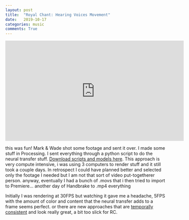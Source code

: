 ```yaml
---
layout: post
title:  "Royal Chant: Hearing Voices Movement"
date:   2019-10-17
categories: music
comments: True
---
```

<iframe width="560" height="315" src="https://www.youtube.com/embed/bPzKx2yjND4" frameborder="0" allow="accelerometer; autoplay; encrypted-media; gyroscope; picture-in-picture" allowfullscreen></iframe>

this was fun! Mark & Wade shot some footage and sent it over. I made some stuff in Processing. I sent everything through a python script to do the neural transfer stuff. [Download scripts and models here](https://github.com/b38tn1k/b38tn1k/tree/master/neuraltransferfilmclip). This approach is very compute intensive, i was using 3 computers to render stuff and it still took a couple days. In retrospect I could have planned better and selected only the footage I needed but I am not that sort of video put-togetherer person. anyway, eventually I had a bunch of .movs that i then tried to import to Premiere... another day of Handbrake to .mp4 everything


Initially I was rendering at 30FPS but watching it gave me a headache, 5FPS with the amount of color and content that the neural transfer adds to a frame seems perfect. or there are new approaches that are [temporally consistent](https://www.youtube.com/watch?v=Khuj4ASldmU) and look really great, a bit too slick for RC.

